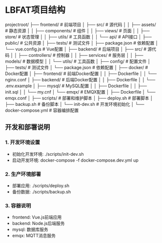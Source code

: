 # LBFAT项目结构

projectroot/
├── frontend/                # 前端项目
│   ├── src/                # 源代码
│   │   ├── assets/        # 静态资源
│   │   ├── components/    # 组件
│   │   ├── views/         # 页面
│   │   ├── store/         # 状态管理
│   │   ├── utils/         # 工具函数
│   │   └── api/           # API接口
│   ├── public/            # 公共资源
│   ├── tests/             # 测试文件
│   ├── package.json       # 依赖配置
│   └── vue.config.js      # Vue配置
│
├── backend/                # 后端项目
│   ├── src/               # 源代码
│   │   ├── controllers/   # 控制器
│   │   ├── services/      # 服务层
│   │   ├── models/        # 数据模型
│   │   └── utils/         # 工具函数
│   ├── config/            # 配置文件
│   ├── tests/             # 测试文件
│   └── package.json       # 依赖配置
│
├── docker/                 # Docker配置
│   ├── frontend/          # 前端Docker配置
│   │   ├── Dockerfile
│   │   └── nginx.conf
│   ├── backend/           # 后端Docker配置
│   │   ├── Dockerfile
│   │   └── .env.example
│   ├── mysql/             # MySQL配置
│   │   ├── Dockerfile
│   │   ├── init.sql
│   │   └── my.cnf
│   └── emqx/              # EMQX配置
│       ├── Dockerfile
│       └── emqx.conf
│
├── scripts/               # 部署和维护脚本
│   ├── deploy.sh         # 部署脚本
│   ├── backup.sh         # 备份脚本
│   └── init-dev.sh       # 开发环境初始化
│
└── docker-compose.yml     # 容器编排配置

## 开发和部署说明

### 1. 开发环境设置
- 初始化开发环境: ./scripts/init-dev.sh
- 启动开发环境: docker-compose -f docker-compose.dev.yml up

### 2. 生产环境部署
- 部署应用: ./scripts/deploy.sh
- 备份数据: ./scripts/backup.sh

### 3. 容器说明
- frontend: Vue.js前端应用
- backend: Node.js后端服务
- mysql: 数据库服务
- emqx: MQTT消息服务
